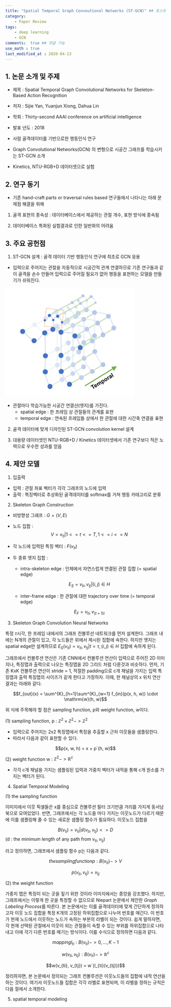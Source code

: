 ```yaml
---
title: "Spatial Temporal Graph Convoutional Networks (ST-GCN)" ## 포스트 제목
category:       
    - Paper Review
tags:           
    - deep learning
    - GCN
comments:  true ## 댓글 기능
use_math : true
last_modified_at : 2020-04-13
---
```


## 1. 논문 소개 및 주제

- 제목 : Spatial Temporal Graph Convolutional Networks for Skeleton-Based Action Recognition
- 저자 : Sijie Yan, Yuanjun Xiong, Dahua Lin
- 학회 : Thirty-second AAAI conference on artificial intelligence
- 발표 년도 : 2018

- 사람 골격데이터를 기반으로한 행동인식 연구
- Graph Convolutional Networks(GCN) 의 변형으로 시공간 그래프를 학습시키는 ST-GCN 소개
- Kinetics, NTU-RGB+D 데이터셋으로 실험

## 2. 연구 동기

- 기존 hand-craft parts or traversal rules based 연구들에서 나타나는 아래 문제점 해결을 위해

1) 골격 표현의 종속성 : 데이터베이스에서 제공하는 관절 개수, 표현 방식에 종속됨

2) 데이터베이스 특화된 실험결과로 인한 일반화의 어려움

## 3. 주요 공헌점

1) ST-GCN 설계 : 골격 데이터 기반 행동인식 연구에 최초로 GCN 응용
- 입력으로 주어지는 관절을 자동적으로 시공간적 관계 연결하므로 기존 연구들과 같이 골격을 손수 만들어 입력으로 주어질 필요가 없어 행동을 표현하는 모델을 만들기가 쉬워진다.

![2020-04-13-STGCN_fig1](/assets/images/2020-04-13-STGCN_fig1.PNG)

- 관절마다 학습가능한 시공간 연결선(엣지)를 가진다.
    * spatial edge : 한 프레임 상 관절들의 관계를 표현
    * temporal edge : 연속된 프레임들 상에서 한 관절에 대한 시간축 연결을 표현 

2) 골격 데이터에 맞게 디자인된 ST-GCN convolution kernel 설계

3) 대용량 데이터셋인 NTU-RGB+D / Kinetics 데이터셋에서 기존 연구보다 적은 노력으로 우수한 성과를 얻음  

## 4. 제안 모델

1) 입출력
- 입력 : 관절 좌표 벡터가 각각 그래프의 노드에 입력
- 출력 : 특징벡터로 추상화된 골격데이터를 softmax를 거쳐 행동 카테고리로 분류

2) Skeleton Graph Construction
- 비방향성 그래프 : $G = (V, E)$

- 노드 집합 : 
$$ V = {v_{ti} | 1 <= t <= T, 1 <= i <= N} $$

- 각 노드에 입력된 특징 벡터 : $F(v_{ti})$ 

- 두 종류 엣지 집합 :
    * intra-skeleton edge : 인체에서 자연스럽게 연결된 관절 집합 (= spatial edge)
    
    $$E_{S} = {v_{ti}, v_{tj} | (i, j) \in H}$$
    
    * inter-frame edge : 한 관절에 대한 trajectory over time (= temporal edge)
    
    $$E_{F} = {v_{ti},v_{(t+1)i}}$$

3) Skeleton Graph Convolution Neural Networks

특정 $\tau$시각, 한 프레임 내에서의 그래프 컨볼루션 네트워크를 먼저 설계한다. 그래프 내에는 N개의 관절이 있고, 각 노드들은 위에서 제시된 집합에 속한다. 하지만 엣지는 spatial edge만 설계하므로 $E_{S}(v_{ti}) = {v_{ti},v_{tj} | t = \tau, (i, j) \in H}$ 집합에 속하게 된다.

그래프에서 컨볼루션 연산은 기존 CNN에서 컨볼루션 연산이 입력으로 주어진 2D 이미지나, 특징맵과 출력으로 나오는 특징맵을 2D 그리드 처럼 다룬것과 비슷하다. 먼저, 기존 KxK 컨볼루션 연산이 stride = 1, 적절한 padding으로 c개 채널을 가지는 입력 특징맵과 출력 특징맵의 사이즈가 같게 한다고 가정하자. 이때, 한 채널상의 x 위치 연산 결과는 아래와 같다.

$$f_{out}(x) = \sum^{K}_{h=1}\sum^{K}_{w=1} f_{in}(p(x, h, w)) \cdot \mathrm{w}(h, w)$$

위 식에 주목해야 할 점은 sampling function, p와 weight function, w이다.

(1) sampling function, p : $\mathbb{Z}^{2} \times \mathbb{Z}^{2} -> \mathbb{Z}^{2}$
- 입력으로 주어지는 2x2 특징맵에서 특징을 추출할 x 근처 이웃들을 샘플링한다.
- 따라서 다음과 같이 표현할 수 있다.

$$p(x, w, h) = x + p`(h, w)$$

(2) weight function w : $\mathbb{Z}^{2} -> \mathbb{R}^{c}$
- 각각 c개 채널을 가지는 샘플링된 입력과 가중치 벡터가 내적을 통해 c개 원소를 가지는 벡터가 된다.

4) Spatial Temporal Modeling

(1) the sampling function

이미지에서 이웃 픽셀들은 x를 중심으로 컨볼루션 필터 크기만큼 거리를 가지게 동서남북으로 모여있었다. 반면, 그래프에서는 각 노드들 마다 가지는 이웃노드가 다르기 때문에 이를 샘플링해 줄 수 있는 새로운 샘플링 함수가 필요하다. 이웃노드 집합을 

$$B(v_{ti}) = {v_{ti} | d(v_{ti}, v_{tj}) <= D} $$ 
(d : the minimum length of any path from $v_{ti}, v_{tj}$) 

라고 정의하면, 그래프에서 샘플링 함수 p는 다음과 같다. 

$$the sampling function p : B(v_{ti}) -> V$$

$$p(v_{ti}, v_{tj}) = v_{tj}$$

(2) the weight function

가중치 맵은 특징이 되는 곳을 짚기 위한 것이라 이미지에서는 중앙을 강조했다. 하지만, 그래프에서는 이렇게 한 곳을 특정할 수 없으므로 Niepart 논문에서 제안한 *Graph Labeling Process*를 따른다. 본 논문에서는 이를 골격데이터에 맞게 간단하게 정의하고자 이웃 노드 집합을 특정 K개의 고정된 하위집합으로 나누어 번호를 매긴다. 이 번호가 현재 노드에서 이웃하는 노드가 속하는 부분의 라벨이 되는 것이다. 쉽게 말하자면, 각 현재 선택된 관절에서 이웃이 되는 관절들이 속할 수 있는 부위를 하위집합으로 나타내고 이에 각기 다른 번호를 매기는 방식이다. 이를 수식으로 정의하면 다음과 같다.

$$mapping l_{ti} : B(v_{ti}) -> {0, ..., K-1}$$

$$w(v_{ti}, v_{tj}) : B(v_{ti}) -> \mathbb{R}^{c}$$

$$w(v_{ti}, v_{tj}) = w`(l_{ti}(v_{tj}))$$

정리하자면, 본 논문에서 정의되는 그래프 컨볼루션은 이웃노드들의 집합에 내적 연산을 하는 것이다. 여기서 이웃노드들 집합은 각각 라벨로 표현되며, 이 라벨을 정하는 규칙은 다음 절에서 소개한다.

5) spatial temporal modeling

